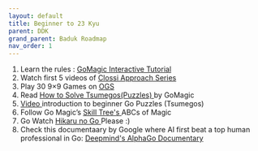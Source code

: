 ```yaml
---
layout: default
title: Beginner to 23 Kyu
parent: DDK
grand_parent: Baduk Roadmap
nav_order: 1
---
```


1) Learn the rules : <a href="https://gomagic.org/how-to-play-go-rules/" target="_blank"> GoMagic Interactive Tutorial </a> <br>
2) Watch first 5 videos of <a href="https://youtube.com/playlist?list=PL5mVjO5OFYSymMy2Mixl7E5vpwFDO_0B4" target="_blank"> Clossi Approach Series </a> <br>
3) Play 30 9×9 Games on <a href="https://online-go.com/" target="_blank"> OGS </a> <br>
4) Read <a href="https://gomagic.org/where-and-how-to-solve-go-problems/" target="_blank"> How to Solve Tsumegos(Puzzles) </a>by GoMagic <br>
5) <a href="https://youtu.be/D8jl5PtFIVY" target="_blank"> Video </a> introduction to beginner Go Puzzles (Tsumegos) <br>
6) Follow Go Magic’s <a href="https://gomagic.org/go-problems/" target="_blank"> Skill Tree's </a>ABCs of Magic <br>
7) Go Watch <a href="https://gomagic.org/hikaru-no-go/" target="_blank"> Hikaru no Go </a>Please :) <br>
8) Check this documentaary by Google where AI first beat a top human professional in Go: <a href="https://youtu.be/WXuK6gekU1Y?si=wcwbUJQqkoC8LtCe" target="_blank"> Deepmind's AlphaGo Documentary</a>
